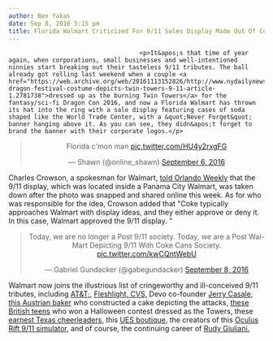 ```yaml
---
author: Ben Yakas
date: Sep 8, 2016 5:15 pm
title: Florida Walmart Criticized For 9/11 Sales Display Made Out Of Coca Cola Boxes 
---
```


	
										<p>It&apos;s that time of year again, when corporations, small businesses and well-intentioned ninnies start breaking out their tasteless 9/11 tributes. The ball already got rolling last weekend when a couple <a href="https://web.archive.org/web/20161113152826/http://www.nydailynews.com/news/national/offensive-dragon-festival-costume-depicts-twin-towers-9-11-article-1.2781738">dressed up as the burning Twin Towers</a> for the fantasy/sci-fi Dragon Con 2016, and now a Florida Walmart has thrown its hat into the ring with a sale display featuring cases of soda shaped like the World Trade Center, with a &quot;Never Forget&quot; banner hanging above it. As you can see, they didn&apos;t forget to brand the banner with their corporate logos.</p>

<center><blockquote class="twitter-tweet" data-lang="en"><p lang="ht" dir="ltr">Florida c&apos;mon man <a href="https://web.archive.org/web/20161113152826/https://t.co/HU4y2rxgFG">pic.twitter.com/HU4y2rxgFG</a></p>&#x2014; Shawn (@online_shawn) <a href="https://web.archive.org/web/20161113152826/https://twitter.com/online_shawn/status/773218388516667392">September 6, 2016</a></blockquote>
<script async src="//web.archive.org/web/20161113152826js_/http://platform.twitter.com/widgets.js" charset="utf-8"></script></center>

<p>Charles Crowson, a spokesman for Walmart, <a href="https://web.archive.org/web/20161113152826/http://www.orlandoweekly.com/Blogs/archives/2016/09/07/a-florida-walmart-wants-you-to-never-forget-a-great-deal-on-coke-products">told Orlando Weekly</a> that the 9/11 display, which was located inside a Panama City Walmart, was taken down after the photo was snapped and shared online this week. As for who was responsible for the idea, Crowson added that &quot;Coke typically approaches Walmart with display ideas, and they either approve or deny it. In this case, Walmart approved the 9/11 display. &quot;</p>

<center><blockquote class="twitter-tweet" data-lang="en"><p lang="en" dir="ltr">Today, we are no longer a Post 9/11 society. Today, we are a Post Wal-Mart Depicting 9/11 With Coke Cans Society. <a href="https://web.archive.org/web/20161113152826/https://t.co/kwCQntWebU">pic.twitter.com/kwCQntWebU</a></p>&#x2014; Gabriel Gundacker (@gabegundacker) <a href="https://web.archive.org/web/20161113152826/https://twitter.com/gabegundacker/status/773970845194719232">September 8, 2016</a></blockquote>
<script async src="//web.archive.org/web/20161113152826js_/http://platform.twitter.com/widgets.js" charset="utf-8"></script></center>

<p>Walmart now joins the illustrious list of cringeworthy and ill-conceived 9/11 tributes, including <a href="https://web.archive.org/web/20161113152826/http://gothamist.com/2013/09/11/att_apologized_for_this_911_twitter.php">AT&amp;T;</a>, <a href="https://web.archive.org/web/20161113152826/http://gothamist.com/2014/09/11/911_brand_remember.php">Fleshlight, CVS,</a> Devo co-founder <a href="https://web.archive.org/web/20161113152826/http://gothamist.com/tags/JerryCasale">Jerry Casale</a>, <a href="https://web.archive.org/web/20161113152826/http://gothamist.com/2015/05/01/iraq_war_pretext_cake.php">this Austrian baker</a> who constructed a cake depicting the attacks, <a href="https://web.archive.org/web/20161113152826/http://gothamist.com/2013/11/06/british_teens_dress_as_burning_twin.php">these British teens</a> who won a Halloween contest dressed as the Towers, these <a href="https://web.archive.org/web/20161113152826/http://gothamist.com/2015/09/13/video_texas_cheerleaders_perform_ta.php">earnest Texas cheerleaders</a>, this <a href="https://web.archive.org/web/20161113152826/http://gothamist.com/2015/09/11/ues_boutique_911_sale.php">UES boutique</a>, the creators of this <a href="https://web.archive.org/web/20161113152826/http://gothamist.com/2015/10/29/virtual_reality_911.php">Oculus Rift 9/11 simulator,</a> and of course, the continuing career of <a href="https://web.archive.org/web/20161113152826/http://gothamist.com/tags/rudygiuliani">Rudy Giuliani.</a></p>					
										
									
				